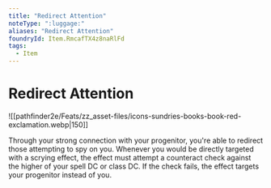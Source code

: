 ```yaml
---
title: "Redirect Attention"
noteType: ":luggage:"
aliases: "Redirect Attention"
foundryId: Item.RmcafTX4z8naRlFd
tags:
  - Item
---
```


# Redirect Attention
![[pathfinder2e/Feats/zz_asset-files/icons-sundries-books-book-red-exclamation.webp|150]]

Through your strong connection with your progenitor, you're able to redirect those attempting to spy on you. Whenever you would be directly targeted with a scrying effect, the effect must attempt a counteract check against the higher of your spell DC or class DC. If the check fails, the effect targets your progenitor instead of you.
